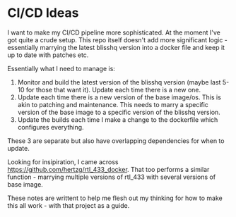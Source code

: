 # CI/CD Ideas

I want to make my CI/CD pipeline more sophisticated. At the moment I've got quite a crude setup. This repo itself doesn't add more significant logic - essentially marrying the latest blisshq version into a docker file and keep it up to date with patches etc. 

Essentially what I need to manage is: 
1. Monitor and build the latest version of the blisshq version (maybe last 5-10 for those that want it). Update each time there is a new one.
2. Update each time there is a new version of the base image/os. This is akin to patching and maintenance. This needs to marry a specific version of the base image to a specific version of the blisshq version. 
3. Update the builds each time I make a change to the dockerfile which configures everything. 

These 3 are separate but also have overlapping dependencies for when to update. 

Looking for insipiration, I came across https://github.com/hertzg/rtl_433_docker. That too performs a similar function - marrying multiple versions of rtl_433 with several versions of base image. 

These notes are writtent to help me flesh out my thinking for how to make this all work - with that project as a guide. 

